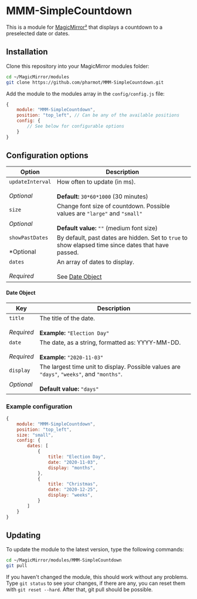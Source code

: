 # MMM-SimpleCountdown

This is a module for [MagicMirror²](https://github.com/MichMich/MagicMirror/) that displays a countdown to a preselected date or dates.

## Installation

Clone this repository into your MagicMirror modules folder:

```bash
cd ~/MagicMirror/modules
git clone https://github.com/pharmot/MMM-SimpleCountdown.git
```

Add the module to the modules array in the `config/config.js` file:

```js
{
    module: "MMM-SimpleCountdown",
    position: "top_left", // Can be any of the available positions
    config: {
        // See below for configurable options
    }
}
```

## Configuration options

| **Option**       | **Description**                      |
|----------------- | ------------------------------------ |
| `updateInterval`<br><br>*Optional*| How often to update (in ms).<br><br>**Default:** `30*60*1000` (30 minutes) |
| `size`<br><br>*Optional*          | Change font size of countdown.  Possible values are `"large"` and `"small"` <br><br> **Default value:** `""` (medium font size) |
| `showPastDates`<br><br>*Optional | By default, past dates are hidden.  Set to `true` to show elapsed time since dates that have passed. |
| `dates`<br><br>*Required*          | An array of dates to display.  <br><br>See [Date Object](#date-object) |

#### Date Object

| **Key** | **Description** |
| ------- | --------------- |
| `title`<br><br>*Required* | The title of the date.<br><br>**Example:** `"Election Day"` |
| `date`<br><br>*Required* | The date, as a string, formatted as: YYYY-MM-DD.<br><br>**Example:** `"2020-11-03"` |
| `display`<br><br>*Optional* | The largest time unit to display.  Possible values are `"days"`, `"weeks"`, and `"months"`. <br><br>**Default value:** `"days"` | `"days"` |

### Example configuration

```js
{
    module: "MMM-SimpleCountdown",
    position: "top_left",
    size: "small",
    config: {
        dates: [
            {
                title: "Election Day",
                date: "2020-11-03",
                display: "months",
            },
            {
                title: "Christmas",
                date: "2020-12-25",
                display: "weeks",
            }
        ]
    }
}
```

## Updating

To update the module to the latest version, type the following commands:

```bash
cd ~/MagicMirror/modules/MMM-SimpleCountdown
git pull
```

If you haven't changed the module, this should work without any problems.
Type `git status` to see your changes, if there are any, you can reset them with `git reset --hard`. After that, git pull should be possible.
